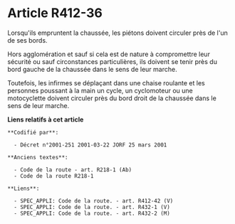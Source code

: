 # Article R412-36

Lorsqu'ils empruntent la chaussée, les piétons doivent circuler près de l'un de ses bords.

Hors agglomération et sauf si cela est de nature à compromettre leur sécurité ou sauf circonstances particulières, ils
doivent se tenir près du bord gauche de la chaussée dans le sens de leur marche.

Toutefois, les infirmes se déplaçant dans une chaise roulante et les personnes poussant à la main un cycle, un cyclomoteur ou
une motocyclette doivent circuler près du bord droit de la chaussée dans le sens de leur marche.

**Liens relatifs à cet article**

	**Codifié par**:

	  - Décret n°2001-251 2001-03-22 JORF 25 mars 2001

	**Anciens textes**:

	  - Code de la route - art. R218-1 (Ab)
	  - Code de la route R218-1

	**Liens**:

	  - SPEC_APPLI: Code de la route. - art. R412-42 (V)
	  - SPEC_APPLI: Code de la route. - art. R432-1 (V)
	  - SPEC_APPLI: Code de la route. - art. R432-2 (M)
